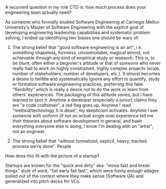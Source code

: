 A recurrent question in my role CTO is: how much process does your engineering team actually need?

As someone who formally studied Software Engineering at Carnegie Mellon University's Master of Software Engineering with the explicit goal of developing engineering leadership capabilities and systematic problem solving, I ended up identifiying two biases one should be wary of:

1) The strong belief that "good software engineering is an art", i.e. something shapeless, formless, uncontrollable, magical almost, not achievable through any kind of empirical study or research. This is, to be blunt, often either a beginner's attitude or that of someone who never really had to work on highly constrained, highly complex projects (scale, number of stakeholders, number of developers, etc.). It almost becomes a desire to belittle and systematically ignore any effort to quantify, study or formalize software engineering practices, preferring this fake "flexibility" which is really a desire not to do the work or learn from others' experiences. The packaging of this attitude varies, but I have learned to spot it. Anytime a developer (especially a junior) claims they are "a code craftsman", a red flag goes up. Anytime I read "method/technology X is dead", my skepticism activates. Anytime I see someone with uniform (if not an actual single one) experience tell me their theories about software development in general, and bash everything everyone else is doing, I know I'm dealing with an "artist", not an engineer.

2) The strong belief that "without formalized, explicit, heavy, tracked process we're done". People

How does this fit with the picture of a startup?

Startups are known for the "quick and dirty" aka. "move fast and break things" style of work, "fail early fail fast", which were funny enough adages pulled out of the context where they make sense (Software QA) and generalized into pitch decks for VCs. 